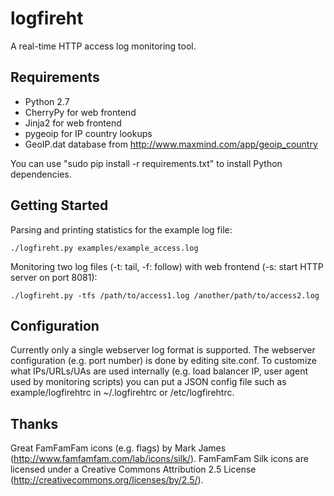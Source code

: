 logfireht
=========

A real-time HTTP access log monitoring tool.


Requirements
------------

* Python 2.7
* CherryPy for web frontend
* Jinja2 for web frontend
* pygeoip for IP country lookups
* GeoIP.dat database from http://www.maxmind.com/app/geoip_country

You can use "sudo pip install -r requirements.txt" to install Python dependencies.


Getting Started
---------------

Parsing and printing statistics for the example log file:

    ./logfireht.py examples/example_access.log

Monitoring two log files (-t: tail, -f: follow) with web frontend (-s: start HTTP server on port 8081):

    ./logfireht.py -tfs /path/to/access1.log /another/path/to/access2.log


Configuration
-------------

Currently only a single webserver log format is supported.
The webserver configuration (e.g. port number) is done by editing site.conf.
To customize what IPs/URLs/UAs are used internally (e.g. load balancer IP, user agent used by monitoring scripts)
you can put a JSON config file such as example/logfirehtrc in ~/.logfirehtrc or /etc/logfirehtrc.


Thanks
------

Great FamFamFam icons (e.g. flags) by Mark James (http://www.famfamfam.com/lab/icons/silk/).
FamFamFam Silk icons are licensed under a Creative Commons Attribution 2.5 License (http://creativecommons.org/licenses/by/2.5/).


